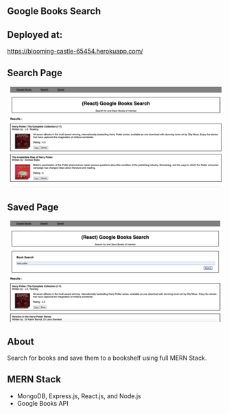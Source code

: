 ## Google Books Search

## Deployed at:

https://blooming-castle-65454.herokuapp.com/

## Search Page

![ScreenShot](search_page.png)

## Saved Page

![ScreenShot](save_page.png)

## About

Search for books and save them to a bookshelf using full MERN Stack.

## MERN Stack

- MongoDB, Express.js, React.js, and Node.js
- Google Books API
